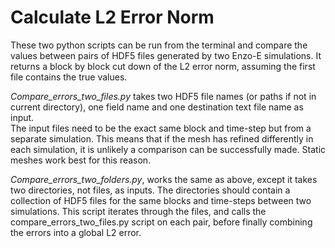 # Calculate L2 Error Norm
These two python scripts can be run from the terminal and compare the values between pairs of HDF5 files generated by two Enzo-E simulations. It returns a block by block cut down of the L2 error norm, assuming the first file contains the true values.

*Compare_errors_two_files.py* takes two HDF5 file names (or paths if not in current directory), one field name and one destination text file name as input.   
The input files need to be the exact same block and time-step but from a separate simulation. This means that if the mesh has refined differently in each simulation, it is unlikely a comparison can be successfully made. Static meshes work best for this reason.

*Compare_errors_two_folders.py*, works the same as above, except it takes two directories, not files, as inputs. The directories should contain a collection of HDF5 files for the same blocks and time-steps between two simulations. This script iterates through the files, and calls the compare_errors_two_files.py script on each pair, before finally combining the errors into a global L2 error. 

